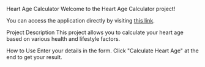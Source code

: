 Heart Age Calculator
Welcome to the Heart Age Calculator project!

You can access the application directly by visiting [this link](https://atharva07-droid.github.io/Heart_Age_Calculator/home.html).

Project Description
This project allows you to calculate your heart age based on various health and lifestyle factors.

How to Use
Enter your details in the form.
Click "Calculate Heart Age" at the end to get your result.
